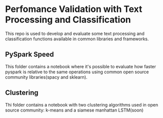 # Perfomance Validation with Text Processing and Classification
 
This repo is used to develop and evaluate some text processing and 
classification functions available in common libraries and frameworks.

## PySpark Speed

This folder contains a notebook where it's possible to evaluate how 
faster pyspark is relative to the same operations using common open
source community libraries(spacy and sklearn).

## Clustering

Thi folder contains a notebook with two clustering algorithms used 
in open source community: k-means and a siamese manhattan LSTM(soon)

